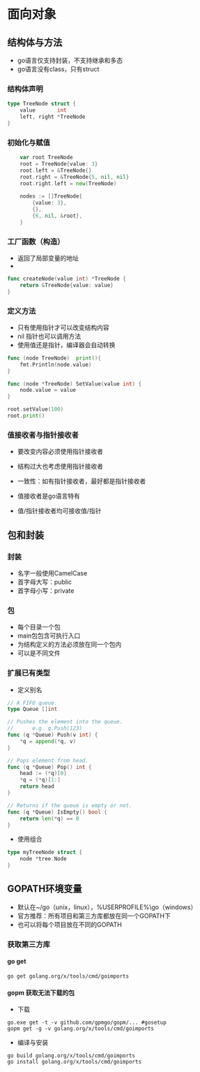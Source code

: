 # 面向对象

## 结构体与方法

- go语言仅支持封装，不支持继承和多态
- go语言没有class，只有struct

### 结构体声明

```go
type TreeNode struct {
	value       int
	left, right *TreeNode
}
```

### 初始化与赋值

```go
	var root TreeNode
	root = TreeNode{value: 3}
	root.left = &TreeNode{}
	root.right = &TreeNode{5, nil, nil}
	root.right.left = new(TreeNode)
	
    nodes := []TreeNode{
        {value: 3},
        {},
        {6, nil, &root},
    }
```

### 工厂函数（构造）

- 返回了局部变量的地址
- 

```go
func createNode(value int) *TreeNode {
	return &TreeNode{value: value}
}
```

### 定义方法

- 只有使用指针才可以改变结构内容
- nil 指针也可以调用方法
- 使用值还是指针，编译器会自动转换

```go
func (node TreeNode)  print(){
	fmt.Println(node.value)
}

func (node *TreeNode) SetValue(value int) {
	node.value = value
}

root.setValue(100)
root.print()
```

### 值接收者与指针接收者

- 要改变内容必须使用指针接收者
- 结构过大也考虑使用指针接收者
- 一致性：如有指针接收者，最好都是指针接收者

- 值接收者是go语言特有
- 值/指针接收者均可接收值/指针

## 包和封装

### 封装

- 名字一般使用CamelCase
- 首字母大写：public
- 首字母小写：private

### 包

- 每个目录一个包
- main包包含可执行入口
- 为结构定义的方法必须放在同一个包内
- 可以是不同文件

### 扩展已有类型

- 定义别名

```go
// A FIFO queue.
type Queue []int

// Pushes the element into the queue.
// 		e.g. q.Push(123)
func (q *Queue) Push(v int) {
	*q = append(*q, v)
}

// Pops element from head.
func (q *Queue) Pop() int {
	head := (*q)[0]
	*q = (*q)[1:]
	return head
}

// Returns if the queue is empty or not.
func (q *Queue) IsEmpty() bool {
	return len(*q) == 0
}
```

- 使用组合

```go
type myTreeNode struct {
	node *tree.Node
}
```

## GOPATH环境变量

- 默认在~/go（unix，linux），%USERPROFILE%\go（windows）
- 官方推荐：所有项目和第三方库都放在同一个GOPATH下
- 也可以将每个项目放在不同的GOPATH

### 获取第三方库

#### go get

```
go get golang.org/x/tools/cmd/goimports
```

#### gopm 获取无法下载的包

- 下载

```
go.exe get -t -v github.com/gpmgo/gopm/... #gosetup
gopm get -g -v golang.org/x/tools/cmd/goimports
```

- 编译与安装

```
go build golang.org/x/tools/cmd/goimports
go install golang.org/x/tools/cmd/goimports
```
